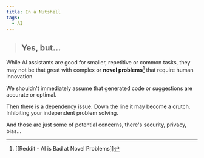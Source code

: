```yaml
---
title: In a Nutshell
tags:
  - AI
---
```

> ## Yes, but...

While AI assistants are good for smaller, repetitive or common tasks, they may not be that great with complex or **novel problems**[^novel-probs] that require human innovation.

We shouldn't immediately assume that generated code or suggestions are accurate or optimal.

Then there is a dependency issue. Down the line it may become a crutch. Inhibiting your independent problem solving.

And those are just some of potential concerns, there's security, privacy, bias...

[^novel-probs]: [[Reddit - AI is Bad at Novel Problems]]
